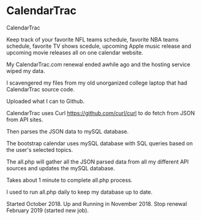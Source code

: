 # CalendarTrac
CalendarTrac

Keep track of your favorite NFL teams schedule, favorite NBA teams schedule, favorite TV shows scedule, upcoming Apple music release and upcoming movie releases all on one calendar website.


My CalendarTrac.com renewal ended awhile ago and the hosting service wiped my data.

I scavengered my files from my old unorganized college laptop that had CalendarTrac source code.

Uploaded what I can to Github.


CalendarTrac uses Curl https://github.com/curl/curl to do fetch from JSON from API sites.

Then parses the JSON data to mySQL database.

The bootstrap calendar uses mySQL database with SQL queries based on the user's selected topics.


The all.php will gather all the JSON parsed data from all my different API sources and updates the mySQL database.

Takes about 1 minute to complete all.php process.

I used to run all.php daily to keep my database up to date.


Started October 2018. Up and Running in November 2018. Stop renewal February 2019 (started new job).
